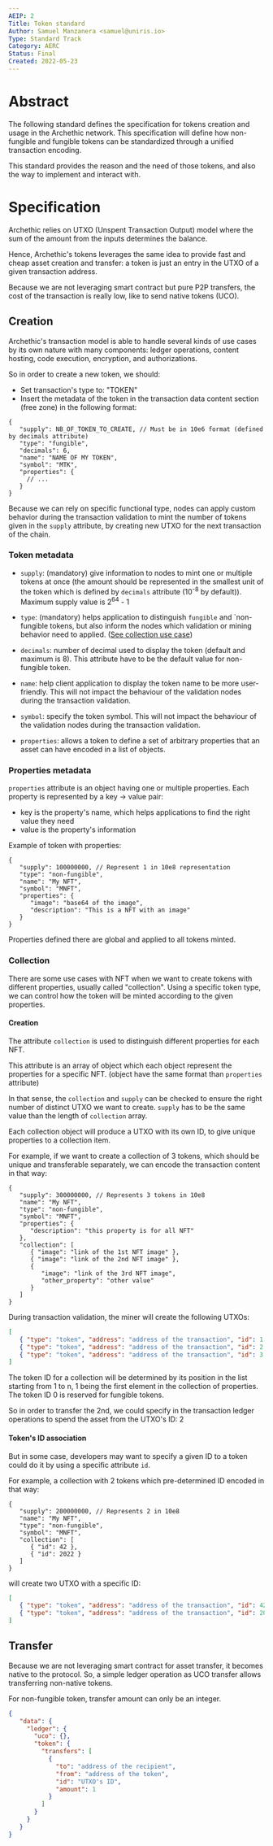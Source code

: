 ```yaml
---
AEIP: 2
Title: Token standard
Author: Samuel Manzanera <samuel@uniris.io>
Type: Standard Track
Category: AERC
Status: Final
Created: 2022-05-23
---
```


# Abstract

The following standard defines the specification for tokens creation and usage in the Archethic network. 
This specification will define how non-fungible and fungible tokens can be standardized through a unified transaction encoding.

This standard provides the reason and the need of those tokens, and also the way to implement and interact with.

# Specification

Archethic relies on UTXO (Unspent Transaction Output) model where the sum of the amount from the inputs determines the balance.

Hence, Archethic's tokens leverages the same idea to provide fast and cheap asset creation and transfer: a token is just an entry in the UTXO of a given transaction address.

Because we are not leveraging smart contract but pure P2P transfers, the cost of the transaction is really low, like to send native tokens (UCO).

## Creation

Archethic's transaction model is able to handle several kinds of use cases by its own nature with many components: ledger operations, content hosting, code execution, encryption, and authorizations.

So in order to create a new token, we should:
- Set transaction's type to: "TOKEN"
- Insert the metadata of the token in the transaction data content section (free zone) in the following format:
```jsonc
{
   "supply": NB_OF_TOKEN_TO_CREATE, // Must be in 10e6 format (defined by decimals attribute)
   "type": "fungible",
   "decimals": 6,
   "name": "NAME OF MY TOKEN",
   "symbol": "MTK",
   "properties": {
     // ...
   }
}
```

Because we can rely on specific functional type, nodes can apply custom behavior during the transaction validation to mint the number of tokens given in the `supply` attribute, by creating new UTXO for the next transaction of the chain. 

### Token metadata

- `supply`: (mandatory) give information to nodes to mint one or multiple tokens at once (the amount should be represented in the smallest unit of the token which is defined by `decimals` attribute (10<sup>-8</sup> by default)). Maximum supply value is 2<sup>64</sup> - 1
   
- `type`: (mandatory) helps application to distinguish `fungible` and `non-fungible tokens, but also inform the nodes which validation or mining behavior need to applied. ([See collection use case](#collection))
   
- `decimals`: number of decimal used to display the token (default and maximum is 8). This attribute have to be the default value for non-fungible token.

- `name`: help client application to display the token name to be more user-friendly.
This will not impact the behaviour of the validation nodes during the transaction validation.

- `symbol`: specify the token symbol. This will not impact the behaviour of the validation nodes during the transaction validation.

- `properties`: allows a token to define a set of arbitrary properties that an asset can have encoded in a list of objects.

### Properties metadata

`properties` attribute is an object having one or multiple properties.
 Each property is represented by a key -> value pair:
  - key is the property's name, which helps applications to find the right value they need
  - value is the property's information

Example of token with properties:
```jsonc
{
   "supply": 100000000, // Represent 1 in 10e8 representation
   "type": "non-fungible",
   "name": "My NFT",
   "symbol": "MNFT",
   "properties": {
      "image": "base64 of the image",
      "description": "This is a NFT with an image"
   }
}
```

Properties defined there are global and applied to all tokens minted.

### Collection

There are some use cases with NFT when we want to create tokens with different properties, usually called "collection".
Using a specific token type, we can control how the token will be minted according to the given properties.

#### Creation

The attribute `collection` is used to distinguish different properties for each NFT.
   
This attribute is an array of object which each object represent the properties for a specific NFT. (object have the same format than `properties` attribute)

In that sense, the `collection` and `supply` can be checked to ensure the right number of distinct UTXO we want to create. `supply` has to be the same value than the length of `collection` array.

Each collection object will produce a UTXO with its own ID, to give unique properties to a collection item.

For example, if we want to create a collection of 3 tokens, which should be unique and transferable separately, we can encode the transaction content in that way:
```jsonc
{
   "supply": 300000000, // Represents 3 tokens in 10e8
   "name": "My NFT",
   "type": "non-fungible",
   "symbol": "MNFT",
   "properties": {
      "description": "this property is for all NFT"
   },
   "collection": [
      { "image": "link of the 1st NFT image" },
      { "image": "link of the 2nd NFT image" },
      {
         "image": "link of the 3rd NFT image",
         "other_property": "other value"
      }
   ]
} 
```

During transaction validation, the miner will create the following UTXOs:
```json
[
   { "type": "token", "address": "address of the transaction", "id": 1 }
   { "type": "token", "address": "address of the transaction", "id": 2 }
   { "type": "token", "address": "address of the transaction", "id": 3 }
]
```

The token ID for a collection will be determined by its position in the list starting from 1 to n, 1 being the first element in the collection of properties.
The token ID 0 is reserved for fungible tokens.

So in order to transfer the 2nd, we could specify in the transaction ledger operations to spend the asset from the UTXO's ID: 2

#### Token's ID association

But in some case, developers may want to specify a given ID to a token could do it by using a specific attribute `id`.

For example, a collection with 2 tokens which pre-determined ID encoded in that way:
```jsonc
{
   "supply": 200000000, // Represents 2 in 10e8 
   "name": "My NFT",
   "type": "non-fungible",
   "symbol": "MNFT",
   "collection": [
      { "id": 42 },
      { "id": 2022 }
   ]
}
```

will create two UTXO with a specific ID:
```json
[
   { "type": "token", "address": "address of the transaction", "id": 42 }
   { "type": "token", "address": "address of the transaction", "id": 2022 }
]
```

## Transfer

Because we are not leveraging smart contract for asset transfer, it becomes native to the protocol.
So, a simple ledger operation as UCO transfer allows transferring non-native tokens.

For non-fungible token, transfer amount can only be an integer.

```json
{
   "data": {
     "ledger": {
       "uco": {},
       "token": {
         "transfers": [
           { 
             "to": "address of the recipient", 
             "from": "address of the token", 
             "id": "UTXO's ID", 
             "amount": 1
           }
         ]
       }
     }
   }
}
```
